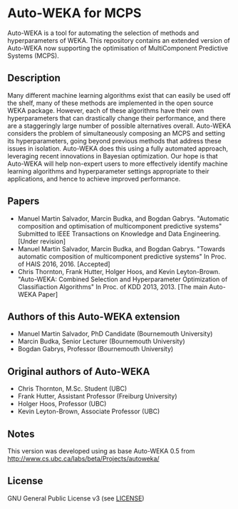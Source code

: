 # Auto-WEKA for MCPS
Auto-WEKA is a tool for automating the selection of methods and hyperparameters of WEKA. This repository contains an extended version of Auto-WEKA now supporting the optimisation of MultiComponent Predictive Systems (MCPS).

## Description
Many different machine learning algorithms exist that can easily be used off the shelf, many of these methods are implemented in the open source WEKA package. However, each of these algorithms have their own hyperparameters that can drastically change their performance, and there are a staggeringly large number of possible alternatives overall. Auto-WEKA considers the problem of simultaneously composing an MCPS and setting its hyperparameters, going beyond previous methods that address these issues in isolation. Auto-WEKA does this using a fully automated approach, leveraging recent innovations in Bayesian optimization. Our hope is that Auto-WEKA will help non-expert users to more effectively identify machine learning algorithms and hyperparameter settings appropriate to their applications, and hence to achieve improved performance.

## Papers
 * Manuel Martin Salvador, Marcin Budka, and Bogdan Gabrys. "Automatic composition and optimisation of multicomponent predictive systems" Submitted to IEEE Transactions on Knowledge and Data Engineering. [Under revision]
 * Manuel Martin Salvador, Marcin Budka, and Bogdan Gabrys. "Towards automatic composition of multicomponent predictive systems" In Proc. of HAIS 2016, 2016. [Accepted]
 * Chris Thornton, Frank Hutter, Holger Hoos, and Kevin Leyton-Brown. "Auto-WEKA: Combined Selection and Hyperparameter Optimization of Classifiaction Algorithms" In Proc. of KDD 2013, 2013. [The main Auto-WEKA Paper]

## Authors of this Auto-WEKA extension
 * Manuel Martin Salvador, PhD Candidate (Bournemouth University)
 * Marcin Budka, Senior Lecturer (Bournemouth University)
 * Bogdan Gabrys, Professor (Bournemouth University)
 
## Original authors of Auto-WEKA
 * Chris Thornton, M.Sc. Student (UBC)
 * Frank Hutter, Assistant Professor (Freiburg University)
 * Holger Hoos, Professor (UBC)
 * Kevin Leyton-Brown, Associate Professor (UBC)
 
## Notes
This version was developed using as base Auto-WEKA 0.5 from http://www.cs.ubc.ca/labs/beta/Projects/autoweka/

## License
GNU General Public License v3 (see [LICENSE](https://github.com/DraXus/autoweka/blob/master/LICENSE))
